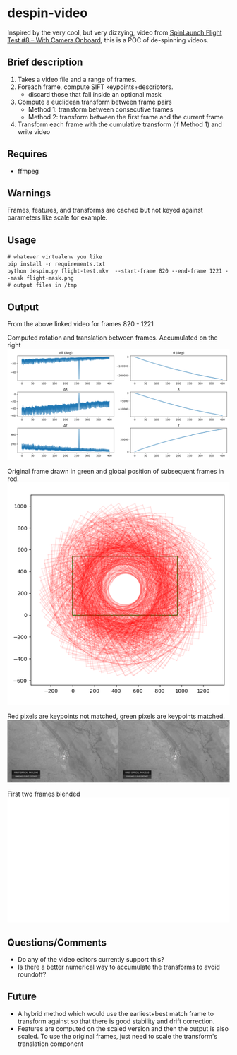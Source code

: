 # despin-video

Inspired by the very cool, but very dizzying, video from [SpinLaunch Flight Test #8 – With Camera Onboard](https://www.youtube.com/watch?v=qEVD9k2GLXk), this is a POC of de-spinning videos.

## Brief description

1) Takes a video file and a range of frames.
2) Foreach frame, compute SIFT keypoints+descriptors.
    * discard those that fall inside an optional mask
3) Compute a euclidean transform between frame pairs
    * Method 1: transform between consecutive frames
    * Method 2: transform between the first frame and the current frame
4) Transform each frame with the cumulative transform (if Method 1) and write video

## Requires
* ffmpeg

## Warnings
Frames, features, and transforms are cached but not keyed against parameters like scale for example.

## Usage

```
# whatever virtualenv you like
pip install -r requirements.txt
python despin.py flight-test.mkv  --start-frame 820 --end-frame 1221 --mask flight-mask.png
# output files in /tmp
```

## Output

From the above linked video for frames 820 - 1221

Computed rotation and translation between frames. Accumulated on the right
![graph of rotations and translations](./images/despin-transforms.png)

Original frame drawn in green and global position of subsequent frames in red.
![graph of frames throughout space](./images/despin-transforms-whole-space.png)

Red pixels are keypoints not matched, green pixels are keypoints matched.
![first two frames keypoints](./images/despin-matching-0820-0821.png)

First two frames blended
![first two frames blended](./images/despin-blended-0820-0821.png)

## Questions/Comments

* Do any of the video editors currently support this?
* Is there a better numerical way to accumulate the transforms to avoid roundoff?

## Future

* A hybrid method which would use the earliest+best match frame to transform against so that there is good stability and drift correction.
* Features are computed on the scaled version and then the output is also scaled. To use the original frames, just need to scale the transform's translation component
